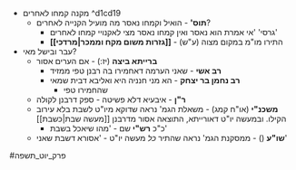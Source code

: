 * מקנה קמחו לאחרים ^d1cd19
	* **תוס'** - הואיל וקמחו נאסר מה מועיל הקנייה לאחרים?
		* גרסי' 'אי אמרת הוא נאסר ואין קמחו נאסר מצי לאקנויי קמחו לאחרים'
		* **[[גזרות משום מקח וממכר|מרדכי]]** - התירו מו"מ במקום מצוה (ע"ש)
* עבר ובישל מאי?
	* **ברייתא ביצה** (יז:) - אם הערים אסור
		* **רב אשי** - שאני הערמה דאחמירו בה רבנן טפי ממזיד
		* **רב נחמן בר יצחק** - הא מני חנניה היא ואליבא דבית שמאי
			* שהחמירו טפי
	* **ר"ן** - איבעיא דלא פשיטה - ספק דרבנן לקולה
	* **משכנ"י** (או"ח קמג) - משאלת הגמ' נראה שדוקא מיו"ט לשבת בלא עירוב הקילו. ובמעשה יו"ט דאורייתא, התוצאה אסור מדרבנן [[מעשה שבת|כשבת]]
		* כ"כ **רש"י** שם - 'מהו שיאכל בשבת'
	* **שו"ע** () - ממסקנת הגמ' נראה שהתיר *כל* מעשה יו"ט - 'אסורא דשבת שאני'

#פרק_יוט_תשפה 